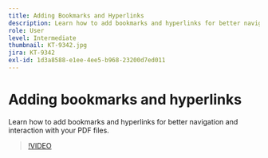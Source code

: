 ```yaml
---
title: Adding Bookmarks and Hyperlinks
description: Learn how to add bookmarks and hyperlinks for better navigation and interaction with your PDF files
role: User
level: Intermediate
thumbnail: KT-9342.jpg
jira: KT-9342
exl-id: 1d3a8588-e1ee-4ee5-b968-23200d7ed011
---
```

# Adding bookmarks and hyperlinks

Learn how to add bookmarks and hyperlinks for better navigation and interaction with your PDF files.

>[!VIDEO](https://video.tv.adobe.com/v/340837?quality=12&learn=on&hidetitle=true)
